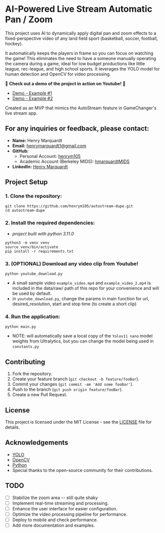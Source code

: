 # AI-Powered Live Stream Automatic Pan / Zoom 

This project uses AI to dynamically apply digital pan and zoom effects to a fixed-perspective video of any land field sport (basketball, soccer, football, hockey). 

It automatically keeps the players in frame so you can focus on watching the game! This eliminates the need to have a someone manually operating the camera during a game, ideal for low budget productions like little league, rec-league, and high school sports. It leverages the YOLO model for human detection and OpenCV for video processing.

🎥 **Check out a demo of the project in action on Youtube!** 🎥
- [Demo - Example #1](https://youtu.be/HgPXjq6l1ZQ)
- [Demo - Example #2](https://youtu.be/h5e49ZC-Y04)


Created as an MVP that mimics the AutoStream feature in GameChanger's live stream app.

## For any inquiries or feedback, please contact:

- **Name:** Henry Marquardt  
- **Email:** [henrymarquardt1@gmail.com](mailto:henrymarquardt1@gmail.com)  
- **GitHub:**
    - Personal Account: [henrym105](https://github.com/henrym105)
    - Academic Account (Berkeley MIDS): [hmarquardtMIDS](https://github.com/hmarquardtMIDS)
- **LinkedIn:** [Henry Marquardt](https://www.linkedin.com/in/henry-marquardt/)

## Project Setup

### 1. **Clone the repository:**
```shell
git clone https://github.com/henrym105/autostream-dupe.git
cd autostream-dupe
```

### 2. **Install the required dependencies:**

- *project built with python 3.11.0*

```shell
python3 -m venv venv
source venv/bin/activate
pip install -r requirements.txt
```

### 3. **(OPTIONAL) Download any video clip from Youtube!**
```shell
python youtube_download.py
```
- A small sample video `example_video.mp4` and `example_video_2.mp4` is included in the data/raw/  path of this repo for your convenience and will be used by default.
- in `youtube_download.py`, change the params in main function for url, desired_resolution, start and stop time (to create a short clip)


### 4. **Run the application:**
```shell
python main.py
```
- NOTE: will automatically save a local copy of the `Yolov11 nano` model weights from Ultralytics, but you can change the model being used in `constants.py`


## Contributing

1. Fork the repository.
2. Create your feature branch (`git checkout -b feature/fooBar`).
3. Commit your changes (`git commit -am 'Add some fooBar'`).
4. Push to the branch (`git push origin feature/fooBar`).
5. Create a new Pull Request.

## License

This project is licensed under the MIT License - see the [LICENSE](LICENSE) file for details.

## Acknowledgements

- [YOLO](https://pjreddie.com/darknet/yolo/)
- [OpenCV](https://opencv.org/)
- [Python](https://www.python.org/)
- Special thanks to the open-source community for their contributions.

## TODO

- [ ] Stabilize the zoom area -- still quite shaky
- [ ] Implement real-time streaming and processing.
- [ ] Enhance the user interface for easier configuration.
- [ ] Optimize the video processing pipeline for performance.
- [ ] Deploy to mobile and check performance.
- [ ] Add more documentation and examples.
